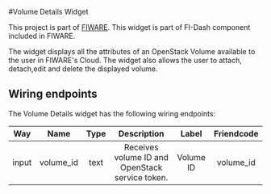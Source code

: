 #Volume Details Widget

This project is part of [FIWARE](https://www.fiware.org/). This widget is part of FI-Dash component included in FIWARE.

The widget displays all the attributes of an OpenStack Volume available to the user in FIWARE's Cloud. The widget also allows the user to attach, detach,edit and delete the displayed volume.


## Wiring endpoints

The Volume Details widget has the following wiring endpoints:

|Way|Name|Type|Description|Label|Friendcode|
|:--:|:--:|:--:|:--:|:--:|:--:|
|input|volume_id|text|Receives volume ID and OpenStack service token.|Volume ID|volume_id|
